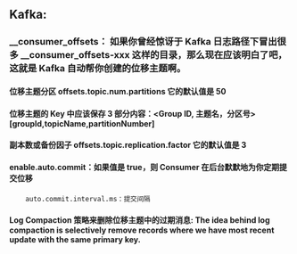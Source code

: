 ## Kafka:
### __consumer_offsets： 如果你曾经惊讶于 Kafka 日志路径下冒出很多 __consumer_offsets-xxx 这样的目录，那么现在应该明白了吧，这就是 Kafka 自动帮你创建的位移主题啊。
#### 位移主题分区  offsets.topic.num.partitions 它的默认值是 50
#### 位移主题的 Key 中应该保存 3 部分内容：<Group ID, 主题名，分区号> [groupId,topicName,partitionNumber]
#### 副本数或备份因子 offsets.topic.replication.factor  它的默认值是 3
#### enable.auto.commit：如果值是 true，则 Consumer 在后台默默地为你定期提交位移
        auto.commit.interval.ms：提交间隔
####  Log Compaction 策略来删除位移主题中的过期消息: The idea behind log compaction is selectively remove records where we have most recent update with the same primary key. 


